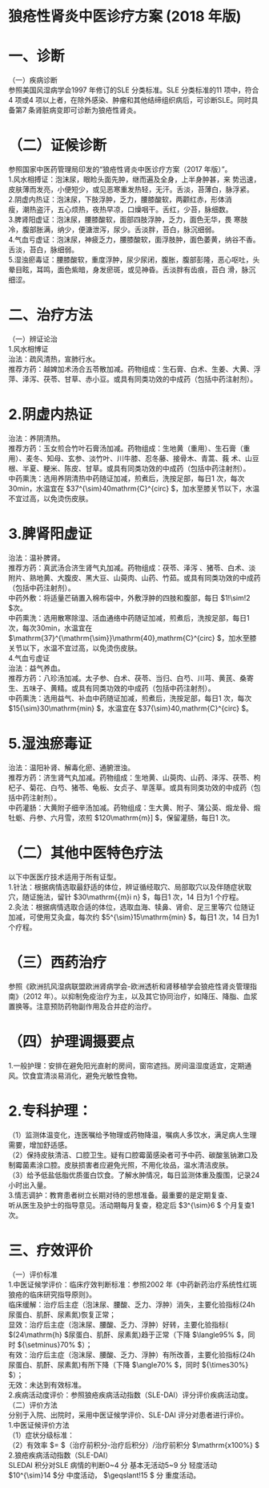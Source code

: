 # 狼疮性肾炎中医诊疗方案 (2018 年版)  
# 一、诊断  
（一）疾病诊断  
参照美国风湿病学会1997 年修订的SLE 分类标准。SLE 分类标准的11 项中，符合4 项或4 项以上者，在除外感染、肿瘤和其他结缔组织病后，可诊断SLE。同时具备第7 条肾脏病变即可诊断为狼疮性肾炎。  
# （二）证候诊断  
参照国家中医药管理局印发的“狼疮性肾炎中医诊疗方案（2017 年版）”。  
1.风水相搏证：泡沫尿，眼睑头面先肿，继而遍及全身，上半身肿甚，来 势迅速，皮肤薄而发亮，小便短少，或见恶寒重发热轻，无汗。舌淡，苔薄白，脉浮紧。  
2.阴虚内热证：泡沫尿，下肢浮肿，乏力，腰膝酸软，两颧红赤，形体消  
瘦，潮热盗汗，五心烦热，夜热早凉，口燥咽干。舌红，少苔，脉细数。  
3.脾肾阳虚证：泡沫尿，腰膝酸软，面部四肢浮肿，乏力，面色无华，畏 寒肢冷，腹部胀满，纳少，便溏泄泻，尿少。舌淡胖，苔白，脉沉细弱。  
4.气血亏虚证：泡沫尿，神疲乏力，腰膝酸软，面浮肢肿，面色萎黄，纳谷不香。舌淡，苔白，脉细弱。  
5.湿浊瘀毒证：腰膝酸软，重度浮肿，尿少尿闭，腹胀，腹部彭隆，恶心呕吐，头晕目眩，耳鸣，面色紫暗，身发瘀斑，或见神昏。舌淡胖有齿痕，苔白 滑，脉沉细涩。  
# 二、治疗方法  
（一）辨证论治  
1.风水相博证  
治法：疏风清热，宣肺行水。  
推荐方药：越婢加术汤合五苓散加减。药物组成：生石膏、白术、生姜、大黄、浮萍、泽泻、茯苓、甘草、赤小豆。或具有同类功效的中成药（包括中药注射剂）。  
# 2.阴虚内热证  
治法：养阴清热。  
推荐方药：玉女煎合竹叶石膏汤加减。药物组成：生地黄（重用）、生石膏（重用）、麦冬、知母、玄参、淡竹叶、川牛膝、忍冬藤、接骨木、青蒿、莪 术、山豆根、半夏、粳米、陈皮、甘草。或具有同类功效的中成药（包括中药注射剂）。  
中药熏洗：选用养阴清热中药随证加减，煎煮后，洗按足部，每日1 次，每次30min，水温宜在 $37^{\sim}40mathrm{C}^{circ} $，加水至膝关节以下，水温不宜过高，以免烫伤皮肤。  
# 3.脾肾阳虚证  
治法：温补脾肾。  
推荐方药：真武汤合济生肾气丸加减。药物组成：茯苓、泽泻 、猪苓、白术、淡附片、熟地黄、大腹皮、黑大豆、山萸肉、山药、竹茹。或具有同类功效的中成药（包括中药注射剂）。  
中药外敷：将适量芒硝置入棉布袋中，外敷浮肿的四肢和腹部，每日 $1\!\sim\!2 $次。  
中药熏洗：选用散寒除湿、活血通络中药随证加减，煎煮后，洗按足部，每日1 次，每次30min，水温宜在 $\mathrm{37}^{\mathrm{\sim}}\mathrm{40}\,mathrm{C}^{circ} $，加水至膝关节以下，水温不宜过高，以免烫伤皮肤。  
4.气血亏虚证  
治法：益气养血。  
推荐方药：八珍汤加减。太子参、白术、茯苓、当归、白芍、川芎、黄芪、桑寄生、五味子、黄精。或具有同类功效的中成药（包括中药注射剂）。  
中药熏洗：选用益气、补血中药随证加减，煎煮后，洗按足部，每日1 次，每次 $15{\sim}30\mathrm{min} $，水温宜在 $37{\sim}40\,mathrm{C}^{circ} $。  
# 5.湿浊瘀毒证  
治法：温阳补肾、解毒化瘀、通腑泄浊。  
推荐方药：济生肾气丸加减。药物组成：生地黄、山萸肉、山药、泽泻、茯苓、枸杞子、菊花、白芍、猪苓、龟板、女贞子、旱莲草。或具有同类功效的中成药（包括中药注射剂）。  
中药灌肠：大黄附子细辛汤加减。药物组成：生大黄、附子、蒲公英、煅龙骨、煅牡蛎、丹参、六月雪，浓煎 $120\mathrm{m}] $，保留灌肠，每日1 次。  
# （二）其他中医特色疗法  
以下中医医疗技术适用于所有证型。  
1.针法：根据病情选取最舒适的体位，辨证循经取穴、局部取穴以及伴随症状取穴，随证施法，留针 $30\mathrm{{m}i n} $，每日1 次，14 日为1 个疗程。  
2.灸法：根据病情选取合适的体位，选取血海、犊鼻、肾俞、足三里等穴 位随证加减，可使用艾灸盒，每次约 $5^{\sim}15\mathrm{min} $，每日1 次，14 日为1 个疗程。  
# （三）西药治疗  
参照《欧洲抗风湿病联盟欧洲肾病学会-欧洲透析和肾移植学会狼疮性肾炎管理指南》（2012 年）。以抑制免疫治疗为主，以及其它协同治疗，如降压、降脂、血浆置换等。注意预防药物副作用及合并症的治疗。  
# （四）护理调摄要点  
1.一般护理：安排在避免阳光直射的房间，窗帘遮挡。房间温湿度适宜，定期通风。饮食宜清淡易消化，避免光敏性食物。  
# 2.专科护理：  
（1）监测体温变化，连医嘱给予物理或药物降温，嘱病人多饮水，满足病人生理需要，增加舒适感。  
（2）保持皮肤清洁、口腔卫生。疑有口腔霉菌感染者可予中药、碳酸氢钠漱口及制霉菌素涂口腔。皮肤损害者应避免光照，不用化妆品，温水清洁皮肤。  
（3）给予低盐低脂优质蛋白饮食。了解水肿情况，每日监测体重及腹围，记录24 小时出入量。  
3.情志调护：教育患者树立长期对待的思想准备。最重要的是定期复查、  
听从医生及护士的指导意见。活动期每月复查，稳定后 $3^{\sim}6 $ 个月复查1 次。  
# 三、疗效评价  
（一）评价标准  
1.中医证候学评价：临床疗效判断标准：参照2002 年《中药新药治疗系统性红斑狼疮的临床研究指导原则》。  
临床缓解：治疗后主症（泡沫尿、腰酸、乏力、浮肿）消失，主要化验指标(24h 尿蛋白、肌酐、尿素氮)恢复正常；  
显效：治疗后主症（泡沫尿、腰酸、乏力、浮肿）好转，主要化验指标( $(24\mathrm{h} $尿蛋白、肌酐、尿素氮)趋于正常（下降 $\langle95\% $，同时 ${\setminus}70\% $）；  
有效：治疗后主症（泡沫尿、腰酸、乏力、浮肿）有所改善，主要化验指标(24h 尿蛋白、肌酐、尿素氮)有所下降（下降 $\angle70\% $，同时 ${\times30\%} $）；  
无效：未达到有效标准。  
2.疾病活动度评价：参照狼疮疾病活动指数（SLE-DAI）评分评价疾病活动度。  
（二）评价方法  
分别于入院、出院时，采用中医证候学评价、SLE-DAI 评分对患者进行评价。  
1.中医证候评价方法  
（1）症状分级标准：  
（2）有效率 $= $（治疗前积分-治疗后积分）/治疗前积分 $\mathrm{x100\%} $ 2.狼疮疾病活动指数（SLE-DAI）  
SLEDAI 积分对SLE 病情的判断0\~4 分 基本无活动5\~9 分 轻度活动 $10^{\sim}14 $分 中度活动， $\geqslant\!15 $ 分 重度活动。  
